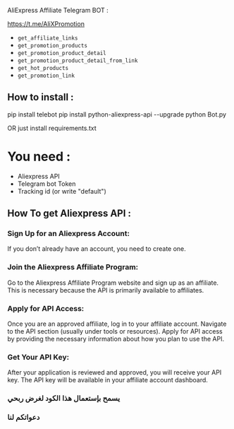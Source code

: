 AliExpress Affiliate Telegram BOT  :

https://t.me/AliXPromotion

- `get_affiliate_links`
- `get_promotion_products`
- `get_promotion_product_detail`
- `get_promotion_product_detail_from_link`
- `get_hot_products`
- `get_promotion_link`

## How to install :

 pip install telebot
 pip install python-aliexpress-api --upgrade
 python Bot.py

 OR just install requirements.txt

 # You need : 
 - Aliexpress API 
 - Telegram bot Token
 - Tracking id (or write "default")



## How To get Aliexpress API : 
### Sign Up for an Aliexpress Account:

 If you don’t already have an account, you need to create one.

### Join the Aliexpress Affiliate Program: 
Go to the Aliexpress Affiliate Program website and sign up as an affiliate. This is necessary because the API is primarily available to affiliates.

### Apply for API Access:

Once you are an approved affiliate, log in to your affiliate account.
Navigate to the API section (usually under tools or resources).
Apply for API access by providing the necessary information about how you plan to use the API.

### Get Your API Key:

After your application is reviewed and approved, you will receive your API key.
The API key will be available in your affiliate account dashboard.

### يسمح بإستعمال هذا الكود لغرض ربحي 
### دعواتكم لنا
